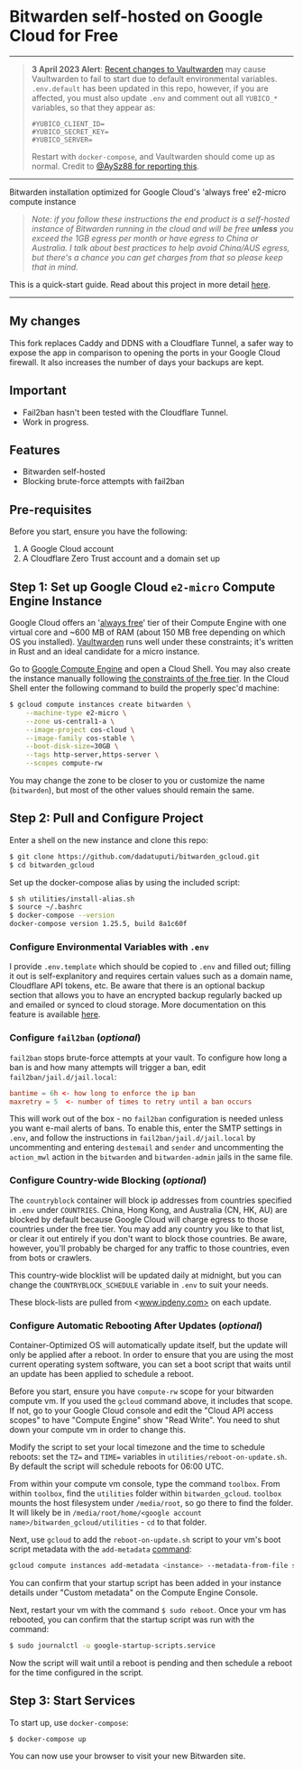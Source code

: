 # Bitwarden self-hosted on Google Cloud for Free

---

> __3 April 2023 Alert__: [Recent changes to Vaultwarden](https://github.com/dani-garcia/vaultwarden/commit/ca417d32578c3b6224c5aa8df56eb776712941b7) may cause Vaultwarden to fail to start due to default environmental variables. `.env.default` has been updated in this repo, however, if you are affected, you must also update `.env` and comment out all `YUBICO_*` variables, so that they appear as:
>
> ```
> #YUBICO_CLIENT_ID=
> #YUBICO_SECRET_KEY=
> #YUBICO_SERVER=
> ```
> Restart with `docker-compose`, and Vaultwarden should come up as normal. Credit to [@AySz88 for reporting this](https://github.com/dadatuputi/bitwarden_gcloud/issues/54).

---

Bitwarden installation optimized for Google Cloud's 'always free' e2-micro compute instance

> _Note: if you follow these instructions the end product is a self-hosted instance of Bitwarden running in the cloud and will be free **unless** you exceed the 1GB egress per month or have egress to China or Australia. I talk about best practices to help avoid China/AUS egress, but there's a chance you can get charges from that so please keep that in mind._

This is a quick-start guide. Read about this project in more detail [here](https://bradford.la/2020/self-host-bitwarden-on-google-cloud).

---

## My changes

This fork replaces Caddy and DDNS with a Cloudflare Tunnel, a safer way to expose the app in comparison to opening the ports in your Google Cloud firewall. It also increases the number of days your backups are kept.

## Important

* Fail2ban hasn't been tested with the Cloudflare Tunnel.
* Work in progress.

## Features

* Bitwarden self-hosted
* Blocking brute-force attempts with fail2ban

## Pre-requisites

Before you start, ensure you have the following:

1. A Google Cloud account
2. A Cloudflare Zero Trust account and a domain set up

## Step 1: Set up Google Cloud `e2-micro` Compute Engine Instance

Google Cloud offers an '[always free](https://cloud.google.com/free/)' tier of their Compute Engine with one virtual core and ~600 MB of RAM (about 150 MB free depending on which OS you installed). [Vaultwarden](https://github.com/dani-garcia/vaultwarden) runs well under these constraints; it's written in Rust and an ideal candidate for a micro instance. 

Go to [Google Compute Engine](https://cloud.google.com/compute) and open a Cloud Shell. You may also create the instance manually following [the constraints of the free tier](https://cloud.google.com/free/docs/gcp-free-tier). In the Cloud Shell enter the following command to build the properly spec'd machine: 

```bash
$ gcloud compute instances create bitwarden \
    --machine-type e2-micro \
    --zone us-central1-a \
    --image-project cos-cloud \
    --image-family cos-stable \
    --boot-disk-size=30GB \
    --tags http-server,https-server \
    --scopes compute-rw
```

You may change the zone to be closer to you or customize the name (`bitwarden`), but most of the other values should remain the same. 

## Step 2: Pull and Configure Project

Enter a shell on the new instance and clone this repo:

```bash
$ git clone https://github.com/dadatuputi/bitwarden_gcloud.git
$ cd bitwarden_gcloud
```

Set up the docker-compose alias by using the included script:

```bash
$ sh utilities/install-alias.sh
$ source ~/.bashrc
$ docker-compose --version
docker-compose version 1.25.5, build 8a1c60f
```

### Configure Environmental Variables with `.env`

I provide `.env.template` which should be copied to `.env` and filled out; filling it out is self-explanitory and requires certain values such as a domain name, Cloudflare API tokens, etc. 
Be aware that there is an optional backup section that allows you to have an encrypted backup regularly backed up and emailed or synced to cloud storage. More documentation on this feature is available [here](https://bradford.la/2020/self-host-bitwarden-on-google-cloud/#configure-bitwarden-backups-optional).

### Configure `fail2ban` (_optional_)

`fail2ban` stops brute-force attempts at your vault. To configure how long a ban is and how many attempts will trigger a ban, edit `fail2ban/jail.d/jail.local`:

```conf
bantime = 6h <- how long to enforce the ip ban
maxretry = 5  <- number of times to retry until a ban occurs
```

This will work out of the box - no `fail2ban` configuration is needed unless you want e-mail alerts of bans. To enable this, enter the SMTP settings in `.env`, and follow the instructions in `fail2ban/jail.d/jail.local` by uncommenting and entering `destemail` and `sender` and uncommenting the `action_mwl` action in the `bitwarden` and `bitwarden-admin` jails in the same file.

### Configure Country-wide Blocking (_optional_)

The `countryblock` container will block ip addresses from countries specified in `.env` under `COUNTRIES`. China, Hong Kong, and Australia (CN, HK, AU) are blocked by default because Google Cloud will charge egress to those countries under the free tier. You may add any country you like to that list, or clear it out entirely if you don't want to block those countries. Be aware, however, you'll probably be charged for any traffic to those countries, even from bots or crawlers. 

This country-wide blocklist will be updated daily at midnight, but you can change the `COUNTRYBLOCK_SCHEDULE` variable in `.env` to suit your needs. 

These block-lists are pulled from <www.ipdeny.com> on each update. 

### Configure Automatic Rebooting After Updates (_optional_)

Container-Optimized OS will automatically update itself, but the update will only be applied after a reboot. In order to ensure that you are using the most current operating system software, you can set a boot script that waits until an update has been applied to schedule a reboot.

Before you start, ensure you have `compute-rw` scope for your bitwarden compute vm. If you used the `gcloud` command above, it includes that scope. If not, go to your Google Cloud console and edit the "Cloud API access scopes" to have "Compute Engine" show "Read Write". You need to shut down your compute vm in order to change this.

Modify the script to set your local timezone and the time to schedule reboots: set the `TZ=` and `TIME=` variables in `utilities/reboot-on-update.sh`. By default the script will schedule reboots for 06:00 UTC. 

From within your compute vm console, type the command `toolbox`. From within `toolbox`, find the `utilities` folder within `bitwarden_gcloud`. `toolbox` mounts the host filesystem under `/media/root`, so go there to find the folder. It will likely be in `/media/root/home/<google account name>/bitwarden_gcloud/utilities` - `cd` to that folder.

Next, use `gcloud` to add the `reboot-on-update.sh` script to your vm's boot script metadata with the `add-metadata` [command](https://cloud.google.com/compute/docs/startupscript#startupscriptrunninginstances):

```bash
gcloud compute instances add-metadata <instance> --metadata-from-file startup-script=reboot-on-update.sh
```

You can confirm that your startup script has been added in your instance details under "Custom metadata" on the Compute Engine Console. 

Next, restart your vm with the command `$ sudo reboot`. Once your vm has rebooted, you can confirm that the startup script was run with the command:

```bash
$ sudo journalctl -u google-startup-scripts.service
```

Now the script will wait until a reboot is pending and then schedule a reboot for the time configured in the script.

## Step 3: Start Services

To start up, use `docker-compose`:

```bash
$ docker-compose up
```

You can now use your browser to visit your new Bitwarden site. 
